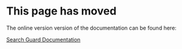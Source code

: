 # This page has moved

The online version version of the documentation can be found here:

[Search Guard Documentation](http://docs.search-guard.com/latest/eol-policy)
